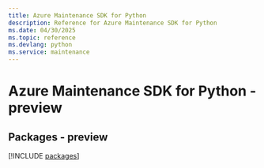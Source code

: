 ```yaml
---
title: Azure Maintenance SDK for Python
description: Reference for Azure Maintenance SDK for Python
ms.date: 04/30/2025
ms.topic: reference
ms.devlang: python
ms.service: maintenance
---
```

# Azure Maintenance SDK for Python - preview
## Packages - preview
[!INCLUDE [packages](maintenance-index.md)]